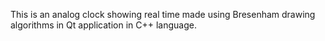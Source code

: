 This is an analog clock showing real time made using Bresenham drawing algorithms in Qt application in C++ language.
